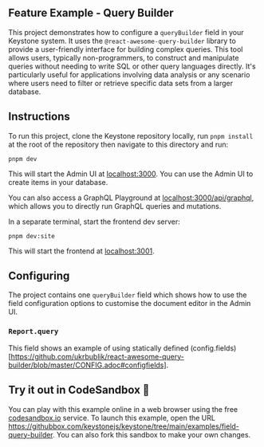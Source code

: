 ## Feature Example - Query Builder

This project demonstrates how to configure a `queryBuilder` field in your Keystone system. It uses the `@react-awesome-query-builder` library to provide a user-friendly interface for building complex queries. This tool allows users, typically non-programmers, to construct and manipulate queries without needing to write SQL or other query languages directly. It's particularly useful for applications involving data analysis or any scenario where users need to filter or retrieve specific data sets from a larger database.

## Instructions

To run this project, clone the Keystone repository locally, run `pnpm install` at the root of the repository then navigate to this directory and run:

```shell
pnpm dev
```

This will start the Admin UI at [localhost:3000](http://localhost:3000).
You can use the Admin UI to create items in your database.

You can also access a GraphQL Playground at [localhost:3000/api/graphql](http://localhost:3000/api/graphql), which allows you to directly run GraphQL queries and mutations.

In a separate terminal, start the frontend dev server:

```
pnpm dev:site
```

This will start the frontend at [localhost:3001](http://localhost:3001).

## Configuring

The project contains one `queryBuilder` field which shows how to use the field configuration options to customise the document editor in the Admin UI.

### `Report.query`

This field shows an example of using statically defined (config.fields)[https://github.com/ukrbublik/react-awesome-query-builder/blob/master/CONFIG.adoc#configfields].

## Try it out in CodeSandbox 🧪

You can play with this example online in a web browser using the free [codesandbox.io](https://codesandbox.io/) service. To launch this example, open the URL <https://githubbox.com/keystonejs/keystone/tree/main/examples/field-query-builder>. You can also fork this sandbox to make your own changes.

